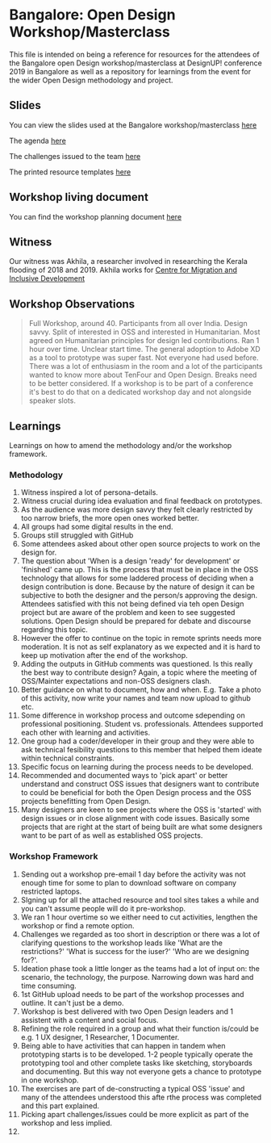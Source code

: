 # Bangalore: Open Design Workshop/Masterclass

This file is intended on being a reference for resources for the attendees of the Bangalore open Design workshop/masterclass at DesignUP! conference 2019 in Bangalore as well as a repository for learnings from the event for the wider Open Design methodology and project.

## Slides

You can view the slides used at the Bangalore workshop/masterclass [here](https://drive.google.com/file/d/18zy6R7mkNuYdp_4wz0D5c9LsDfzt_plH/view?usp=sharing)

The agenda [here](https://drive.google.com/file/d/1sq9978GCwWmrfubldmCXk0NnD3LSbuPH/view?usp=sharing)

The challenges issued to the team [here](https://drive.google.com/drive/folders/1ECJiyK3sAJaq6unM1sCQelQKxdi1VHoR?usp=sharing)

The printed resource templates [here](https://drive.google.com/drive/folders/1Dmyj1p57Lx9B6zdra4G3PUsqFMOqgNhh?usp=sharing)

## Workshop living document

You can find the workshop planning document [here](https://docs.google.com/document/d/1j6Y1MRrmJomtTuhZlVrY9nQXbWQxdp3nk62OTivD05Q/edit?usp=sharing)

## Witness

Our witness was Akhila, a researcher involved in researching the Kerala flooding of 2018 and 2019. Akhila works for [Centre for Migration and Inclusive Development](http://cmid.org.in/)


## Workshop Observations

> Full Workshop, around 40.
> Participants from all over India.
> Design savvy.
> Split of interested in OSS and interested in Humanitarian. 
> Most agreed on Humanitarian principles for design led contributions.
> Ran 1 hour over time.
> Unclear start time.
> The general adoption to Adobe XD as a tool to prototype was super fast. Not everyone had used before.
> There was a lot of enthusiasm in the room and a lot of the participants wanted to know more about TenFour and Open Design.
> Breaks need to be better considered.
> If a workshop is to be part of a conference it's best to do that on a dedicated workshop day and not alongside speaker slots.



## Learnings

Learnings on how to amend the methodology and/or the workshop framework.

### Methodology
1. Witness inspired a lot of persona-details.
2. Witness crucial during idea evaluation and final feedback on prototypes.
3. As the audience was more design savvy they felt clearly restricted by too narrow briefs, the more open ones worked better.
4. All groups had some digital results in the end.
5. Groups still struggled with GitHub 
6. Some attendees asked about other open source projects to work on the design for.
7. The question about 'When is a design 'ready' for development' or 'finished' came up. This is the process that must be in place in the OSS technology that allows for some laddered process of deciding when a design contribution is done. Because by the nature of design it can be subjective to both the designer and the person/s approving the design. Attendees satisfied with this not being defined via teh open Design project but are aware of the problem and keen to see suggested solutions. Open Design should be prepared for debate and discourse regarding this topic.
8. However the offer to continue on the topic in remote sprints needs more moderation. It is not as self explanatory as we expected and it is hard to keep up motivation after the end of the workshop.
9. Adding the outputs in GitHub comments was questioned. Is this really the best way to contribute design? Again, a topic where the meeting of OSS/Mainter expectations and non-OSS designers clash. 
10. Better guidance on what to document, how and when. E.g. Take a photo of this activity, now write your names and team now upload to github etc.
11. Some difference in workshop process and outcome sdepending on professional positioning. Student vs. professionals. Attendees supported each other with learning and activities.
12. One group had a coder/developer in their group and they were able to ask technical fesibility questions to this member that helped them ideate within technical constraints.
13. Specific focus on learning during the process needs to be developed.
14. Recommended and documented ways to 'pick apart' or better understand and construct OSS issues that designers want to contribute to could be beneficial for both the Open Design process and the OSS projects benefitting from Open Design.
15. Many designers are keen to see projects where the OSS is 'started' with design issues or in close alignment with code issues. Basically some projects that are right at the start of being built are what some designers want to be part of as well as established OSS projects.


### Workshop Framework
1. Sending out a workshop pre-email 1 day before the activity was not enough time for some to plan to download software on company restricted laptops.
2. SIgning up for all the attached resource and tool sites takes a while and you can't assume people will do it pre-workshop.
3. We ran 1 hour overtime so we either need to cut activities, lengthen the workshop or find a remote option.
4. Challenges we regarded as too short in description or there was a lot of clarifying questions to the workshop leads like 'What are the restrictions?' 'What is success for the iuser?' 'Who are we designing for?'.
5. Ideation phase took a little longer as the teams had a lot of input on: the scenario, the technology, the purpose. Narrowing down was hard and time consuming.
5. 1st GitHub upload needs to be part of the workshop processes and outline. It can't just be a demo.
6. Workshop is best delivered with two Open Design leaders and 1 assistent with a content and social focus.
7. Refining the role required in a group and what their function is/could be e.g. 1 UX designer, 1 Researcher, 1 Documenter.
8. Being able to have activities that can happen in tandem when prototyping starts is to be developed. 1-2 people typically operate the prototyping tool and other complete tasks like sketching, storyboards and documenting. But this way not everyone gets a chance to prototype in one workshop.
9. The exercises are part of de-constructing a typical OSS 'issue' and many of the attendees understood this afte rthe process was completed and this part explained.
10. Picking apart challenges/issues could be more explicit as part of the workshop and less implied.
11.
